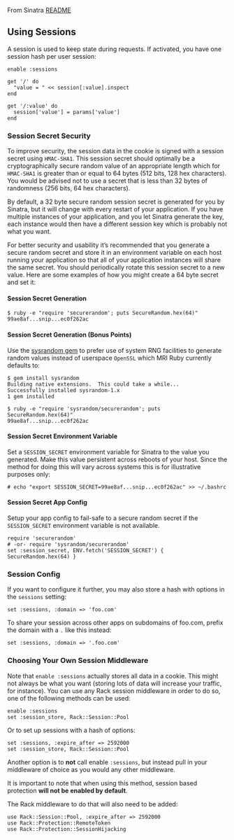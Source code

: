 From Sinatra [README](http://sinatrarb.com/intro.html#Using%20Sessions)

## Using Sessions

A session is used to keep state during requests. If activated, you have one session hash per user session:

```
enable :sessions

get '/' do
  "value = " << session[:value].inspect
end

get '/:value' do
  session['value'] = params['value']
end
```

### Session Secret Security

To improve security, the session data in the cookie is signed with a session secret using `HMAC-SHA1`. This session secret should optimally be a cryptographically secure random value of an appropriate length which for `HMAC-SHA1` is greater than or equal to 64 bytes (512 bits, 128 hex characters). You would be advised not to use a secret that is less than 32 bytes of randomness (256 bits, 64 hex characters).

By default, a 32 byte secure random session secret is generated for you by Sinatra, but it will change with every restart of your application. If you have multiple instances of your application, and you let Sinatra generate the key, each instance would then have a different session key which is probably not what you want.

For better security and usability it’s recommended that you generate a secure random secret and store it in an environment variable on each host running your application so that all of your application instances will share the same secret. You should periodically rotate this session secret to a new value. Here are some examples of how you might create a 64 byte secret and set it:

#### Session Secret Generation

```
$ ruby -e "require 'securerandom'; puts SecureRandom.hex(64)"
99ae8af...snip...ec0f262ac
```

#### Session Secret Generation (Bonus Points)

Use the [sysrandom gem](https://github.com/cryptosphere/sysrandom) to prefer use of system RNG facilities to generate random values instead of userspace `OpenSSL` which MRI Ruby currently defaults to:

```
$ gem install sysrandom
Building native extensions.  This could take a while...
Successfully installed sysrandom-1.x
1 gem installed

$ ruby -e "require 'sysrandom/securerandom'; puts SecureRandom.hex(64)"
99ae8af...snip...ec0f262ac
```

#### Session Secret Environment Variable

Set a `SESSION_SECRET` environment variable for Sinatra to the value you generated. Make this value persistent across reboots of your host. Since the method for doing this will vary across systems this is for illustrative purposes only:

```
# echo "export SESSION_SECRET=99ae8af...snip...ec0f262ac" >> ~/.bashrc
```

#### Session Secret App Config

Setup your app config to fail-safe to a secure random secret if the `SESSION_SECRET` environment variable is not available.

```
require 'securerandom'
# -or- require 'sysrandom/securerandom'
set :session_secret, ENV.fetch('SESSION_SECRET') { SecureRandom.hex(64) }
```

### Session Config

If you want to configure it further, you may also store a hash with options in the `sessions` setting:

```
set :sessions, :domain => 'foo.com'
```

To share your session across other apps on subdomains of foo.com, prefix the domain with a `.` like this instead:

```
set :sessions, :domain => '.foo.com'
```

### Choosing Your Own Session Middleware

Note that `enable :sessions` actually stores all data in a cookie. This might not always be what you want (storing lots of data will increase your traffic, for instance). You can use any Rack session middleware in order to do so, one of the following methods can be used:

```
enable :sessions
set :session_store, Rack::Session::Pool
```

Or to set up sessions with a hash of options:

```
set :sessions, :expire_after => 2592000
set :session_store, Rack::Session::Pool
```

Another option is to **not** call enable `:sessions`, but instead pull in your middleware of choice as you would any other middleware.

It is important to note that when using this method, session based protection **will not be enabled by default**.

The Rack middleware to do that will also need to be added:

```
use Rack::Session::Pool, :expire_after => 2592000
use Rack::Protection::RemoteToken
use Rack::Protection::SessionHijacking
```















